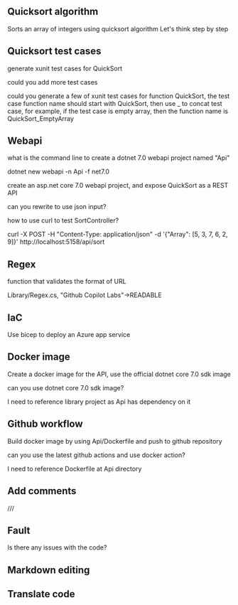 ## Quicksort algorithm
Sorts an array of integers using quicksort algorithm
Let's think step by step

## Quicksort test cases
generate xunit test cases for QuickSort

could you add more test cases

could you generate a few of xunit test cases for function QuickSort, the test case function name should start with QuickSort, then use _ to concat test case, for example, if the test case is empty array, then the function name is QuickSort_EmptyArray

## Webapi
what is the command line to create a dotnet 7.0 webapi project named "Api"

dotnet new webapi -n Api -f net7.0

create an asp.net core 7.0 webapi project, and expose QuickSort as a REST API

can you rewrite to use json input?

how to use curl to test SortController?

curl -X POST -H "Content-Type: application/json" -d '{"Array": [5, 3, 7, 6, 2, 9]}' http://localhost:5158/api/sort

## Regex
function that validates the format of URL

Library/Regex.cs, "Github Copilot Labs"->READABLE

## IaC
Use bicep to deploy an Azure app service

## Docker image
Create a docker image for the API, use the official dotnet core 7.0 sdk image

can you use dotnet core 7.0 sdk image?

I need to reference library project as Api has dependency on it

## Github workflow
Build docker image by using Api/Dockerfile and push to github repository

can you use the latest github actions and use docker action?

I need to reference Dockerfile at Api directory

## Add comments
///

## Fault
Is there any issues with the code?

## Markdown editing

## Translate code
